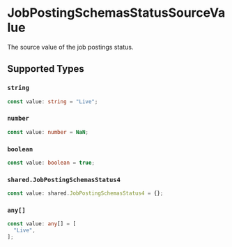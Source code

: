 # JobPostingSchemasStatusSourceValue

The source value of the job postings status.


## Supported Types

### `string`

```typescript
const value: string = "Live";
```

### `number`

```typescript
const value: number = NaN;
```

### `boolean`

```typescript
const value: boolean = true;
```

### `shared.JobPostingSchemasStatus4`

```typescript
const value: shared.JobPostingSchemasStatus4 = {};
```

### `any[]`

```typescript
const value: any[] = [
  "Live",
];
```

